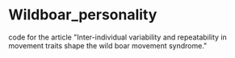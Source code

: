# Wildboar_personality
code for the article "Inter-individual variability and repeatability in movement traits shape the wild boar movement syndrome."
